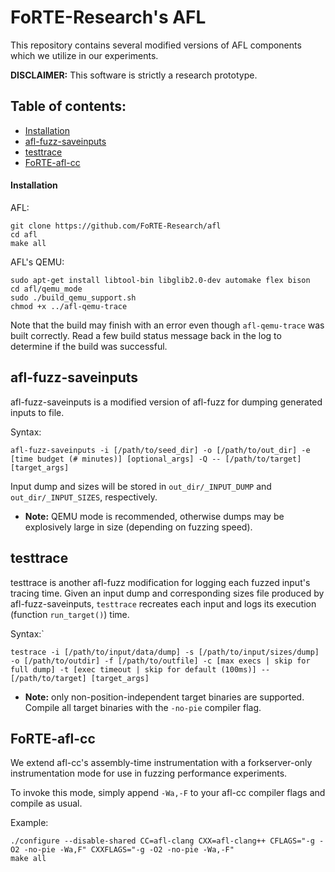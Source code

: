# FoRTE-Research's AFL
This repository contains several modified versions of AFL components which we utilize in our experiments.

**DISCLAIMER:** This software is strictly a research prototype.

## Table of contents:
* [Installation](#installation)
* [afl-fuzz-saveinputs](#afl-fuzz-saveinputs)
* [testtrace](#testtrace)
* [FoRTE-afl-cc](#forte-afl-cc)

#### Installation
AFL:
```
git clone https://github.com/FoRTE-Research/afl
cd afl
make all
```
AFL's QEMU:
```
sudo apt-get install libtool-bin libglib2.0-dev automake flex bison
cd afl/qemu_mode
sudo ./build_qemu_support.sh
chmod +x ../afl-qemu-trace
```
Note that the build may finish with an error even though `afl-qemu-trace` was built correctly.  Read a few build status message back in the log to determine if the build was successful.



## afl-fuzz-saveinputs
afl-fuzz-saveinputs is a modified version of afl-fuzz for dumping generated inputs to file.

Syntax:
```
afl-fuzz-saveinputs -i [/path/to/seed_dir] -o [/path/to/out_dir] -e [time budget (# minutes)] [optional_args] -Q -- [/path/to/target] [target_args]
```
Input dump and sizes will be stored in `out_dir/_INPUT_DUMP` and `out_dir/_INPUT_SIZES`, respectively.  
 * **Note:** QEMU mode is recommended, otherwise dumps may be explosively large in size (depending on fuzzing speed).



## testtrace
testtrace is another afl-fuzz modification for logging each fuzzed input's tracing time. Given an input dump and corresponding sizes file produced by afl-fuzz-saveinputs, `testtrace` recreates each input and logs its execution (function `run_target()`) time. 

Syntax:`
```
testrace -i [/path/to/input/data/dump] -s [/path/to/input/sizes/dump] -o [/path/to/outdir] -f [/path/to/outfile] -c [max execs | skip for full dump] -t [exec timeout | skip for default (100ms)] -- [/path/to/target] [target_args]
```
 * **Note:** only non-position-independent target binaries are supported. Compile all target binaries with the `-no-pie` compiler flag.


## FoRTE-afl-cc
We extend afl-cc's assembly-time instrumentation with a forkserver-only instrumentation mode for use in fuzzing performance experiments. 

To invoke this mode, simply append `-Wa,-F` to your afl-cc compiler flags and compile as usual.

Example:
```
./configure --disable-shared CC=afl-clang CXX=afl-clang++ CFLAGS="-g -O2 -no-pie -Wa,F" CXXFLAGS="-g -O2 -no-pie -Wa,-F"
make all
```
